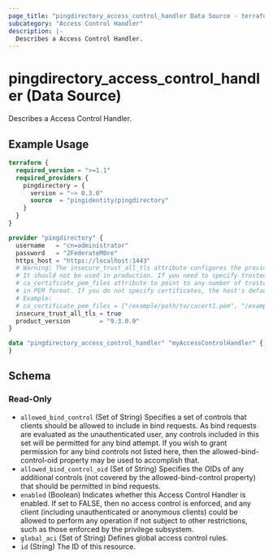 ```yaml
---
page_title: "pingdirectory_access_control_handler Data Source - terraform-provider-pingdirectory"
subcategory: "Access Control Handler"
description: |-
  Describes a Access Control Handler.
---
```


# pingdirectory_access_control_handler (Data Source)

Describes a Access Control Handler.

## Example Usage

```terraform
terraform {
  required_version = ">=1.1"
  required_providers {
    pingdirectory = {
      version = "~> 0.3.0"
      source  = "pingidentity/pingdirectory"
    }
  }
}

provider "pingdirectory" {
  username   = "cn=administrator"
  password   = "2FederateM0re"
  https_host = "https://localhost:1443"
  # Warning: The insecure_trust_all_tls attribute configures the provider to trust any certificate presented by the PingDirectory server.
  # It should not be used in production. If you need to specify trusted CA certificates, use the
  # ca_certificate_pem_files attribute to point to any number of trusted CA certificate files
  # in PEM format. If you do not specify certificates, the host's default root CA set will be used.
  # Example:
  # ca_certificate_pem_files = ["/example/path/to/cacert1.pem", "/example/path/to/cacert2.pem"]
  insecure_trust_all_tls = true
  product_version        = "9.3.0.0"
}

data "pingdirectory_access_control_handler" "myAccessControlHandler" {
}
```

<!-- schema generated by tfplugindocs -->
## Schema

### Read-Only

- `allowed_bind_control` (Set of String) Specifies a set of controls that clients should be allowed to include in bind requests. As bind requests are evaluated as the unauthenticated user, any controls included in this set will be permitted for any bind attempt. If you wish to grant permission for any bind controls not listed here, then the allowed-bind-control-oid property may be used to accomplish that.
- `allowed_bind_control_oid` (Set of String) Specifies the OIDs of any additional controls (not covered by the allowed-bind-control property) that should be permitted in bind requests.
- `enabled` (Boolean) Indicates whether this Access Control Handler is enabled. If set to FALSE, then no access control is enforced, and any client (including unauthenticated or anonymous clients) could be allowed to perform any operation if not subject to other restrictions, such as those enforced by the privilege subsystem.
- `global_aci` (Set of String) Defines global access control rules.
- `id` (String) The ID of this resource.

